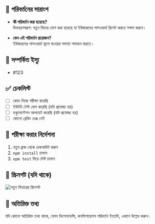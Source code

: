 ## 📌 পরিবর্তনের সারাংশ

- **কী পরিবর্তন করা হয়েছে?**  
  উদাহরণস্বরূপ: নতুন ফিচার যোগ করা হয়েছে যা ইউজারদের পাসওয়ার্ড রিসেট করতে সক্ষম করবে।

- **কেন এই পরিবর্তন প্রয়োজন?**  
  ইউজারদের পাসওয়ার্ড ভুলে যাওয়ার সমস্যা সমাধান করতে।

## 🔗 সম্পর্কিত ইস্যু

- #123

## ✅ চেকলিস্ট

- [ ] কোড নিজে পরীক্ষা করেছি
- [ ] ইউনিট টেস্ট যোগ করেছি (যদি প্রযোজ্য হয়)
- [ ] ডকুমেন্টেশন আপডেট করেছি (যদি প্রযোজ্য হয়)
- [ ] কোনো ব্রেকিং চেঞ্জ নেই

## 🧪 পরীক্ষা করার নির্দেশনা

1. নতুন ব্রাঞ্চ থেকে চেকআউট করুন
2. `npm install` চালান
3. `npm test` দিয়ে টেস্ট চালান

## 📸 স্ক্রিনশট (যদি থাকে)

![নতুন ফিচারের স্ক্রিনশট](link-to-screenshot.png)

## 📝 অতিরিক্ত তথ্য

যদি কোনো অতিরিক্ত তথ্য থাকে, যেমন ডিপেনডেন্সি, কনফিগারেশন পরিবর্তন ইত্যাদি, এখানে উল্লেখ করুন।
